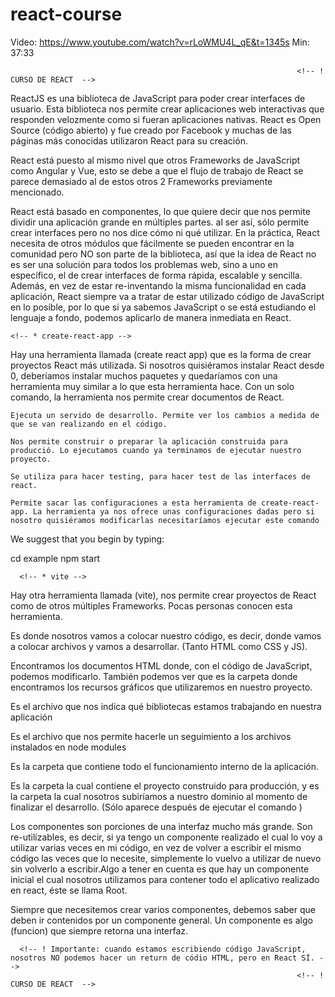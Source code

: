 # react-course

Video: https://www.youtube.com/watch?v=rLoWMU4L_qE&t=1345s
Min: 37:33

                                                                    <!-- ! CURSO DE REACT  -->

<!-- * Definición -->

ReactJS es una biblioteca de JavaScript para poder crear interfaces de usuario. Esta biblioteca nos permite crear aplicaciones web interactivas que responden velozmente
como si fueran aplicaciones nativas. React es Open Source (código abierto) y fue creado por Facebook y muchas de las páginas más conocidas utilizaron React para
su creación.

React está puesto al mismo nivel que otros Frameworks de JavaScript como Angular y Vue, esto se debe a que el flujo de trabajo de React se parece demasiado al de estos otros 2 Frameworks previamente mencionado.

React está basado en componentes, lo que quiere decir que nos permite dividir una aplicación grande en múltiples partes. <!--! "ES UNA BIBLIOTECA, NO ES UN FRAMEWORK", -->
al ser así, sólo permite crear interfaces pero no nos dice cómo ni qué utilizar. En la práctica, React necesita de otros módulos que fácilmente se pueden encontrar 
en la comunidad pero NO son parte de la biblioteca, así que la idea de React no es ser una solución para todos los problemas web, sino a uno en específico, el de crear
interfaces de forma rápida, escalable y sencilla. Además, en vez de estar re-inventando la misma funcionalidad en cada aplicación, React siempre va a tratar de estar utilizado código de JavaScript en lo posible, por lo que si ya sabemos JavaScript o se está estudiando el lenguaje a fondo, podemos aplicarlo de manera inmediata
en React.


<!-- * Requerimientos de Implementación  -->

<!--? Necesitamos tener instalado (NodeJs). -->
<!--? Necesitamos tener un editor de código. Preferiblemente (VScode). -->


<!-- ! - - - - - - - - - - - - - - - - - - - - - - - - - - - - - - - - - - - - - - - - - - - - - - - - - - - - - - - - - - - - - - - - - - - - - - - - - - - - - - - - -->

<!-- * Comandos  -->

  <!-- ! Instalación -->

    <!-- * create-react-app -->

Hay una herramienta llamada (create react app) que es la forma de crear proyectos React más utilizada. Si nosotros quisiéramos instalar React desde 0, deberíamos instalar 
muchos paquetes y quedaríamos con una herramienta muy similar a lo que esta herramienta hace. Con un solo comando, la herramienta nos permite crear documentos de React.
<!-- ? Comando: (npx create-react-app nombre_proyecto). -->

<!-- ? Tips de finalización de ejecución de este comando -->

  <!-- ! npm start -->
    Ejecuta un servido de desarrollo. Permite ver los cambios a medida de que se van realizando en el código.

  <!-- ! npm run build -->
    Nos permite construir o preparar la aplicación construida para producció. Lo ejecutamos cuando ya terminamos de ejecutar nuestro proyecto.

  <!-- ! npm test -->
    Se utiliza para hacer testing, para hacer test de las interfaces de react.

  <!-- ! npm run eject -->
    Permite sacar las configuraciones a esta herramienta de create-react-app. La herramienta ya nos ofrece unas configuraciones dadas pero si nosotro quisiéramos modificarlas necesitaríamos ejecutar este comando

We suggest that you begin by typing:

  cd example <!-- * Entrar en el directorio del proyecto -->
  npm start <!-- * Compilamos y lanzamos localmente el aplicativo -->

<!-- ! - - - - - - - - - - - - - - - - - - - - - - - - - - - - - - - - - - - - - - - - - - - - - - - - - - - - - - - - - - - - - - - - - - - - - - - - - - - - - - - - -->

<!-- * Comandos  -->

  <!-- ! Instalación -->

      <!-- * vite -->

Hay otra herramienta llamada (vite), nos permite crear proyectos de React como de otros múltiples Frameworks. Pocas personas conocen esta herramienta.
<!-- * Pasos para la instalación -->
<!-- ? (npm create vite@latest my-react-app -- --template react) -->
<!-- ? Ingresamos al directorio generado con el comando anterior -->
<!-- ? (npm install) -->
<!-- ? Corremos (npm run dev) para compilar y correr el template que nos ofrece la instalación por defecto -->

<!-- ! - - - - - - - - - - - - - - - - - - - - - - - - - - - - - - - - - - - - - - - - - - - - - - - - - - - - - - - - - - - - - - - - - - - - - - - - - - - - - - - - -->

<!-- * Estructura del Proyecto -->

<!-- ? Carpeta: (src) -->
Es donde nosotros vamos a colocar nuestro código, es decir, donde vamos a colocar archivos y vamos a desarrollar. (Tanto HTML como CSS y JS).

<!-- ? Carpeta: (puclic) -->
Encontramos los documentos HTML donde, con el código de JavaScript, podemos modificarlo.
También podemos ver que es la carpeta donde encontramos los recursos gráficos que utilizaremos en nuestro proyecto.

<!-- ? Archivo: (package.json) -->
Es el archivo que nos indica qué bibliotecas estamos trabajando en nuestra aplicación

<!-- ? Archivo: (package-lock.json) -->
Es el archivo que nos permite hacerle un seguimiento a los archivos instalados en node modules

<!-- ? Carpeta: (node_modules) -->
Es la carpeta que contiene todo el funcionamiento interno de la aplicación.

<!-- ! Carpeta: (build) -->
Es la carpeta la cual contiene el proyecto construido para producción, y es la carpeta la cual nosotros subiríamos a nuestro dominio al momento de finalizar 
el desarrollo. (Sólo aparece después de ejecutar el comando <!-- ? npm run build -->)

<!-- ! - - - - - - - - - - - - - - - - - - - - - - - - - - - - - - - - - - - - - - - - - - - - - - - - - - - - - - - - - - - - - - - - - - - - - - - - - - - - - - - - -->

<!-- * ¿Qué es un componente? -->
Los componentes son porciones de una interfaz mucho más grande. Son re-utilizables, es decir, si ya tengo un componente realizado el cual lo voy a utilizar varias
veces en mi código, en vez de volver a escribir el mismo código las veces que lo necesite, simplemente lo vuelvo a utilizar de nuevo sin volverlo a escribir.Algo a 
tener en cuenta es que hay un componente inicial el cual nosotros utilizamos para contener todo el aplicativo realizado en react, éste se llama Root.

Siempre que necesitemos crear varios componentes, debemos saber que deben ir contenidos por un componente general. Un componente es algo (funcion) que siempre retorna una 
interfaz.

      <!-- ! Importante: cuando estamos escribiendo código JavaScript, nosotros NO podemos hacer un return de códio HTML, pero en React SÍ. -->
                                                                    <!-- ! CURSO DE REACT  -->